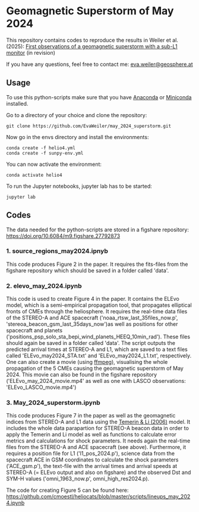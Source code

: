 # Geomagnetic Superstorm of May 2024

This repository contains codes to reproduce the results in Weiler et al. (2025): [First observations of a geomagnetic superstorm with a sub-L1 monitor](https://arxiv.org/abs/2411.12490) (in revision)

If you have any questions, feel free to contact me: eva.weiler@geosphere.at

## Usage

To use this python-scripts make sure that you have [Anaconda](https://docs.anaconda.com/anaconda/install/) or [Miniconda](https://docs.anaconda.com/miniconda/install/) installed.

Go to a directory of your choice and clone the repository:
```
git clone https://github.com/EvaWeiler/may_2024_superstorm.git
```

Now go in the envs directory and install the environments: 
```
conda create -f helio4.yml
conda create -f sunpy-env.yml
```

You can now activate the environment: 
```
conda activate helio4
```

To run the Jupyter notebooks, jupyter lab has to be started:
```
jupyter lab
```

## Codes
The data needed for the python-scripts are stored in a figshare repository: https://doi.org/10.6084/m9.figshare.27792873

### 1. source_regions_may2024.ipnyb
This code produces Figure 2 in the paper. It requires the fits-files from the figshare repository which should be saved in a folder called 'data'.

### 2. elevo_may_2024.ipynb
This code is used to create Figure 4 in the paper. It contains the ELEvo model, which is a semi-empirical propagation tool, that propagates elliptical fronts of CMEs through the heliosphere. It requires the real-time data files of the STEREO-A and ACE spacecraft ('noaa_rtsw_last_35files_now.p', 'stereoa_beacon_gsm_last_35days_now')as well as positions for other spacecraft and planets ('positions_psp_solo_sta_bepi_wind_planets_HEEQ_10min_rad'). These files should again be saved in a folder called 'data'.
The script outputs the predicted arrival times at STEREO-A and L1, which are saved to a text files called 'ELEvo_may2024_STA.txt' and 'ELEvo_may2024_L1.txt', respectively.
One can also create a movie (using [ffmpeg](https://www.ffmpeg.org/download.html)), visualising the whole propagation of the 5 CMEs causing the geomagnetic superstorm of May 2024. This movie can also be found in the figshare repository ('ELEvo_may_2024_movie.mp4' as well as one with LASCO observations: 'ELEvo_LASCO_movie.mp4') 

### 3. May_2024_superstorm.ipynb
This code produces Figure 7 in the paper as well as the geomagnetic indices from STEREO-A and L1 data using the [Temerin & Li (2006)](https://doi.org/10.1029/2005JA011257) model. It includes the whole data parapartion for STEREO-A beacon data in order to apply the Temerin and Li model as well as functions to calculate error metrics and calculations for shock parameters.
It needs again the real-time files from the STEREO-A and ACE spacecraft (see above). Furthermore, it requires a position file for L1 ('l1_pos_2024.p'), science data from the spacecraft ACE in GSM coordinates to calculate the shock parameters ('ACE_gsm.p'), the text-file with the arrival times and arrival speeds at STEREO-A (= ELEvo output and also on figshare) and the observed Dst and SYM-H values ('omni_1963_now.p', omni_high_res2024.p). 

The code for creating Figure 5 can be found here: https://github.com/cmoestl/heliocats/blob/master/scripts/lineups_may_2024.ipynb





